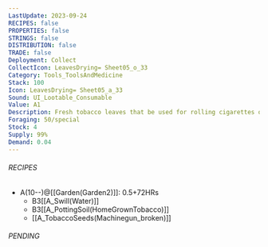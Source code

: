 ```yaml
---
LastUpdate: 2023-09-24
RECIPES: false
PROPERTIES: false
STRINGS: false
DISTRIBUTION: false
TRADE: false
Deployment: Collect
CollectIcon: LeavesDrying= Sheet05_o_33
Category: Tools_ToolsAndMedicine
Stack: 100
Icon: LeavesDrying= Sheet05_a_33
Sound: UI_Lootable_Consumable
Value: A1
Description: Fresh tobacco leaves that be used for rolling cigarettes or as an antiseptic for bandages.
Foraging: 50/special
Stock: 4
Supply: 99%
Demand: 0.04
---
```


###### RECIPES
- A(10--)@[[Garden(Garden2)]]: 0.5+72HRs
	- B3[[A_Swill(Water)]]
	- B3[[A_PottingSoil(HomeGrownTobacco)]]
	- [[A_TobaccoSeeds(Machinegun_broken)]]

###### PENDING
